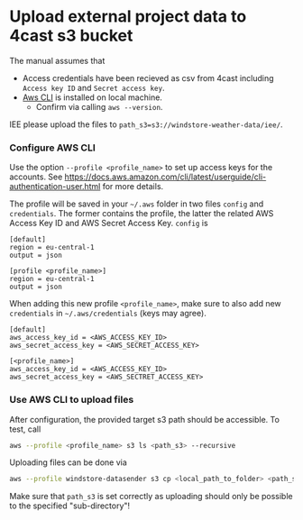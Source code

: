 # Upload external project data to 4cast s3 bucket

The manual assumes that 
- Access credentials have been recieved as csv from 4cast including `Access key ID` and `Secret access key`. 
- [Aws CLI](https://docs.aws.amazon.com/cli/latest/userguide/getting-started-install.html) is installed on local machine.
  - Confirm via calling `aws --version`.

IEE please upload the files to `path_s3=s3://windstore-weather-data/iee/`.
### Configure AWS CLI 

Use the option `--profile <profile_name>` to set up access keys for the accounts.
See https://docs.aws.amazon.com/cli/latest/userguide/cli-authentication-user.html for more details.

The profile will be saved in your `~/.aws` folder in two files `config` and `credentials`. The former contains the profile, the latter the related  AWS Access Key ID and AWS Secret Access Key. `config` is 

```
[default]
region = eu-central-1
output = json

[profile <profile_name>]
region = eu-central-1
output = json
```

When adding this new profile `<profile_name>`, make sure to also add new `credentials` in `~/.aws/credentials` (keys may agree).

```
[default]
aws_access_key_id = <AWS_ACCESS_KEY_ID>
aws_secret_access_key = <AWS_SECRET_ACCESS_KEY>

[<profile_name>]
aws_access_key_id = <AWS_ACCESS_KEY_ID>
aws_secret_access_key = <AWS_SECTRET_ACCESS_KEY>
```

### Use AWS CLI to upload files

After configuration, the provided target s3 path should be accessible. To test, call

```bash
aws --profile <profile_name> s3 ls <path_s3> --recursive
```

Uploading files can be done via

```bash
aws --profile windstore-datasender s3 cp <local_path_to_folder> <path_s3> --recursive
```

Make sure that `path_s3` is set correctly as uploading should only be possible to the specified "sub-directory"! 